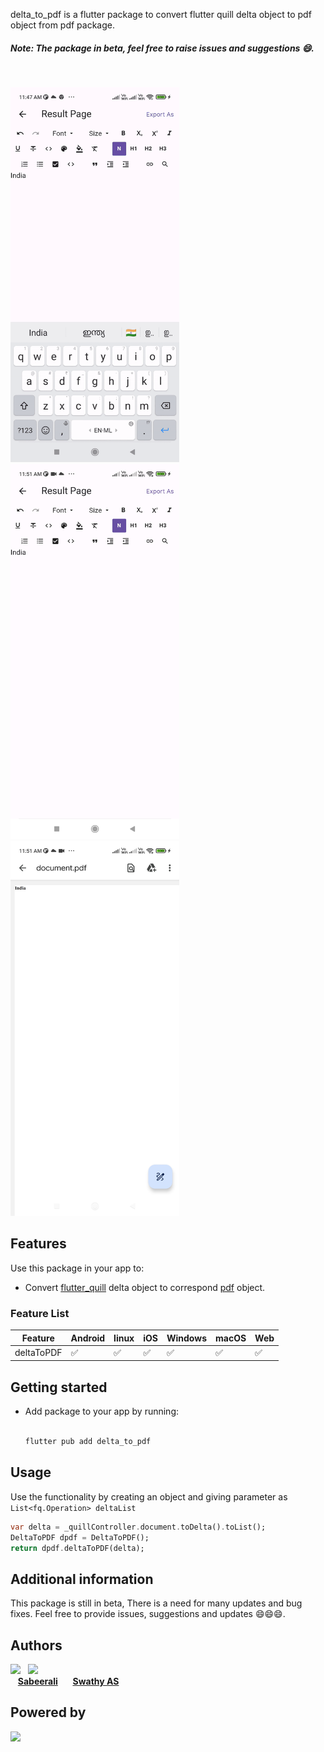<!--
This README describes the package. If you publish this package to pub.dev,
this README's contents appear on the landing page for your package.

For information about how to write a good package README, see the guide for
[writing package pages](https://dart.dev/guides/libraries/writing-package-pages).

For general information about developing packages, see the Dart guide for
[creating packages](https://dart.dev/guides/libraries/create-library-packages)
and the Flutter guide for
[developing packages and plugins](https://flutter.dev/developing-packages).
-->

delta_to_pdf is a flutter package to convert flutter quill delta object to pdf object from pdf package.
<br>

##### **Note: The package in beta, feel free to raise issues and suggestions 😄.**

<br>

<img src="assets/convert.gif" height=600> &nbsp;
<img src="assets/input.jpg" height=600> &nbsp;
<img src="assets/output.jpg" height=600>

## Features

Use this package in your app to:

- Convert [flutter_quill](https://pub.dev/packages/flutter_quill) delta object to correspond [pdf](https://pub.dev/packages/pdf) object.<br>

### Feature List

| Feature    | Android | linux | iOS | Windows | macOS | Web |
| ---------- | ------- | ----- | --- | ------- | ----- | --- |
| deltaToPDF | ✅      | ✅    | ✅  | ✅      | ✅    | ✅  |

## Getting started

- Add package to your app by running: <br>&nbsp;&nbsp;&nbsp;
  ```bash
  flutter pub add delta_to_pdf
  ```

## Usage

Use the functionality by creating an object and giving parameter as `List<fq.Operation> deltaList`

```dart
var delta = _quillController.document.toDelta().toList();
DeltaToPDF dpdf = DeltaToPDF();
return dpdf.deltaToPDF(delta);
```

## Additional information

This package is still in beta, There is a need for many updates and bug fixes. Feel free to provide issues, suggestions and updates 😄😄😄.

## Authors

<img src="https://avatars.githubusercontent.com/u/44801609?s=400&u=975a44608c86475fb3e05dc996a7b86137303587&v=4" height=80>&nbsp;&nbsp;&nbsp;<img src="https://avatars.githubusercontent.com/u/119028899?v=4" height=80><br>&nbsp;&nbsp;&nbsp;[**Sabeerali**](https://github.com/sabeeralikp) &nbsp;&nbsp;&nbsp;&nbsp;&nbsp;[**Swathy AS**](https://github.com/swathyas96)<br>

## Powered by

<img src="https://icfoss.in/vendor/front/images/logo.svg">

